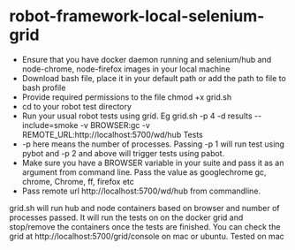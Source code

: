 # robot-framework-local-selenium-grid

- Ensure that you have docker daemon running and selenium/hub and node-chrome, node-firefox images in your local machine
- Download bash file, place it in your default path or add the path to file to bash profile
- Provide required permissions to the file chmod +x grid.sh
- cd to your robot test directory
- Run your usual robot tests using grid. Eg grid.sh -p 4 -d results --include=smoke -v BROWSER:gc  -v REMOTE_URL:http://localhost:5700/wd/hub Tests
- -p here means the number of processes. Passing -p 1 will run test using pybot and -p 2 and above will trigger tests using pabot.
- Make sure you have a BROWSER variable in your suite and pass it as an argument from command line. Pass the value as googlechrome gc, chrome, Chrome, ff, firefox etc
- Pass remote url http://localhost:5700/wd/hub from commandline.


grid.sh will run hub and node containers based on browser and number of processes passed. It will run the tests on 
on the docker grid and stop/remove the containers once the tests are finished.
You can check the grid at http://localhost:5700/grid/console on mac or ubuntu.
Tested on mac
